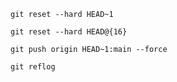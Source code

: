 `git reset --hard HEAD~1`

`git reset --hard HEAD@{16}`

`git push origin HEAD~1:main --force`

`git reflog`




